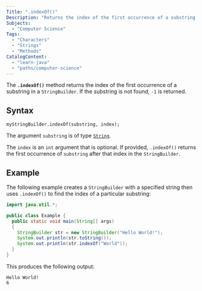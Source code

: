 ```yaml
---
Title: ".indexOf()"
Description: "Returns the index of the first occurrence of a substring in the StringBuilder or -1 if none are found."
Subjects:
  - "Computer Science"
Tags:
  - "Characters"
  - "Strings"
  - "Methods"
CatalogContent:
  - "learn-java"
  - "paths/computer-science"
---
```


The **`.indexOf()`** method returns the index of the first occurrence of a substring in a `StringBuilder`. If the substring is not found, `-1` is returned.

## Syntax

```pseudo
myStringBuilder.indexOf(substring, index);
```

The argument `substring` is of type [`String`](https://www.codecademy.com/resources/docs/java/strings).

The `index` is an `int` argument that is optional. If provided, `.indexOf()` returns the first occurrence of `substring` after that index in the `StringBuilder`.

## Example

The following example creates a `StringBuilder` with a specified string then uses `.indexOf()` to find the index of a particular substring:

```java
import java.util.*;

public class Example {
  public static void main(String[] args)
  {
    StringBuilder str = new StringBuilder("Hello World!");
    System.out.println(str.toString());
    System.out.println(str.indexOf("World"));
  }
}
```

This produces the following output:

```shell
Hello World!
6
```
